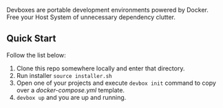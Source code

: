 Devboxes are portable development environments powered by Docker.  
Free your Host System of unnecessary dependency clutter.

## Quick Start

Follow the list below:

1. Clone this repo somewhere locally and enter that directory.
2. Run installer `source installer.sh`
3. Open one of your projects and execute `devbox init` command to copy over a *docker-compose.yml* template.
4. `devbox up` and you are up and running.
